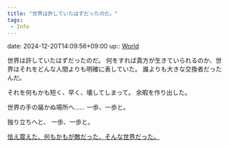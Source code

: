 ```yaml
---
title: "世界は許していたはずだったのだ。"
tags:
 - Info
---
```


date: 2024-12-20T14:09:56+09:00
up:: [World](../Bar/Novel/Topics/World.md)

世界は許していたはずだったのだ。
何をすれば貴方が生きていられるのか、世界はそれをどんな人間よりも明確に表していた。
誰よりも大きな交換者だったんだ。

それを何もかも短く、早く、壊してしまって。
余暇を作り出した。

世界の手の届かぬ場所へ……
一歩、一歩と。

独り立ちへと、
一歩、一歩と。

[怯え震えた、何もかもが敵だった、そんな世界だった。](怯え震えた、何もかもが敵だった、そんな世界だった。.md)